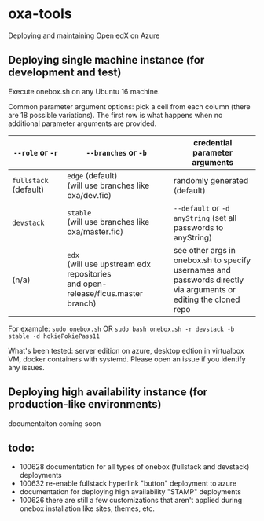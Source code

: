 # oxa-tools

Deploying and maintaining Open edX on Azure

## Deploying single machine instance (for development and test)

Execute onebox.sh on any Ubuntu 16 machine.

Common parameter argument options: pick a cell from each column (there are 18 possible variations). The first row is what happens when no additional parameter arguments are provided.

`--role` or `-r` | `--branches` or `-b` | credential parameter arguments
--- | --- | ---
`fullstack` (default) | `edge` (default) <br/> (will use branches like oxa/dev.fic) | randomly generated (default)
`devstack` | `stable`  <br/> (will use branches like oxa/master.fic) | `--default` or `-d` <br/> `anyString` (set all passwords to anyString)
 (n/a) | `edx`  <br/> (will use upstream edx repositories <br/> and open-release/ficus.master branch) | see other args in onebox.sh to specify <br/> usernames and passwords directly <br/> via arguments or editing the cloned repo

For example:
`sudo onebox.sh` OR
`sudo bash onebox.sh -r devstack -b stable -d hokiePokiePass11`

What's been tested: server edition on azure, desktop edtion in virtualbox VM, docker containers with systemd. Please open an issue if you identify any issues.

## Deploying high availability instance (for production-like environments)

documentaiton coming soon

## todo:
 * 100628 documentation for all types of onebox (fullstack and devstack) deployments
 * 100632 re-enable fullstack hyperlink "button" deployment to azure
 * documentation for deploying high availability "STAMP" deployments
 * 100626 there are still a few customizations that aren't applied during onebox installation like sites, themes, etc.
